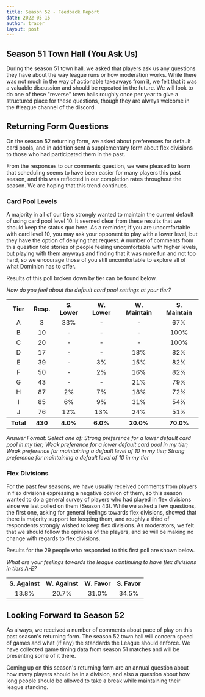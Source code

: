```yaml
---
title: Season 52 - Feedback Report
date: 2022-05-15
author: tracer
layout: post
---
```

## Season 51 Town Hall (You Ask Us)

During the season 51 town hall, we asked that players ask us any questions they have about the way league runs or how moderation works. While there was not much in the way of actionable takeaways from it, we felt that it was a valuable discussion and should be repeated in the future. We will look to do one of these "reverse" town halls roughly once per year to give a structured place for these questions, though they are always welcome in the #league channel of the discord.

## Returning Form Questions

On the season 52 returning form, we asked about preferences for default card pools, and in addition sent a supplementary form about flex divisions to those who had participated them in the past.

From the responses to our comments question, we were pleased to learn that scheduling seems to have been easier for many players this past season, and this was reflected in our completion rates throughout the season. We are hoping that this trend continues.

### Card Pool Levels

A majority in all of our tiers strongly wanted to maintain the current default of using card pool level 10. It seemed clear from these results that we should keep the status quo here. As a reminder, if you are uncomfortable with card level 10, you may ask your opponent to play with a lower level, but they have the option of denying that request. A number of comments from this question told stories of people feeling uncomfortable with higher levels, but playing with them anyways and finding that it was more fun and not too hard, so we encourage those of you still uncomfortable to explore all of what Dominion has to offer.

Results of this poll broken down by tier can be found below.

*How do you feel about the default card pool settings at your tier?*

<table><tr><th style="text-align:center">Tier</th><th style="text-align:center">Resp.</th><th style="text-align:center">S. Lower</th><th style="text-align:center">W. Lower</th><th style="text-align:center">W. Maintain</th><th style="text-align:center">S. Maintain</th></tr><tr><td style="text-align:center">&nbsp;A&nbsp;</td><td style="text-align:center">&nbsp;3&nbsp;</td><td style="text-align:center">&nbsp;33%&nbsp;</td><td style="text-align:center">&nbsp;-&nbsp;</td><td style="text-align:center">&nbsp;-&nbsp;</td><td style="text-align:center">&nbsp;67%&nbsp;</td></tr><tr><td style="text-align:center">&nbsp;B&nbsp;</td><td style="text-align:center">&nbsp;10&nbsp;</td><td style="text-align:center">&nbsp;-&nbsp;</td><td style="text-align:center">&nbsp;-&nbsp;</td><td style="text-align:center">&nbsp;-&nbsp;</td><td style="text-align:center">&nbsp;100%&nbsp;</td></tr><tr><td style="text-align:center">&nbsp;C&nbsp;</td><td style="text-align:center">&nbsp;20&nbsp;</td><td style="text-align:center">&nbsp;-&nbsp;</td><td style="text-align:center">&nbsp;-&nbsp;</td><td style="text-align:center">&nbsp;-&nbsp;</td><td style="text-align:center">&nbsp;100%&nbsp;</td></tr><tr><td style="text-align:center">&nbsp;D&nbsp;</td><td style="text-align:center">&nbsp;17&nbsp;</td><td style="text-align:center">&nbsp;-&nbsp;</td><td style="text-align:center">&nbsp;-&nbsp;</td><td style="text-align:center">&nbsp;18%&nbsp;</td><td style="text-align:center">&nbsp;82%&nbsp;</td></tr><tr><td style="text-align:center">&nbsp;E&nbsp;</td><td style="text-align:center">&nbsp;39&nbsp;</td><td style="text-align:center">&nbsp;-&nbsp;</td><td style="text-align:center">&nbsp;3%&nbsp;</td><td style="text-align:center">&nbsp;15%&nbsp;</td><td style="text-align:center">&nbsp;82%&nbsp;</td></tr><tr><td style="text-align:center">&nbsp;F&nbsp;</td><td style="text-align:center">&nbsp;50&nbsp;</td><td style="text-align:center">&nbsp;-&nbsp;</td><td style="text-align:center">&nbsp;2%&nbsp;</td><td style="text-align:center">&nbsp;16%&nbsp;</td><td style="text-align:center">&nbsp;82%&nbsp;</td></tr><tr><td style="text-align:center">&nbsp;G&nbsp;</td><td style="text-align:center">&nbsp;43&nbsp;</td><td style="text-align:center">&nbsp;-&nbsp;</td><td style="text-align:center">&nbsp;-&nbsp;</td><td style="text-align:center">&nbsp;21%&nbsp;</td><td style="text-align:center">&nbsp;79%&nbsp;</td></tr><tr><td style="text-align:center">&nbsp;H&nbsp;</td><td style="text-align:center">&nbsp;87&nbsp;</td><td style="text-align:center">&nbsp;2%&nbsp;</td><td style="text-align:center">&nbsp;7%&nbsp;</td><td style="text-align:center">&nbsp;18%&nbsp;</td><td style="text-align:center">&nbsp;72%&nbsp;</td></tr><tr><td style="text-align:center">&nbsp;I&nbsp;</td><td style="text-align:center">&nbsp;85&nbsp;</td><td style="text-align:center">&nbsp;6%&nbsp;</td><td style="text-align:center">&nbsp;9%&nbsp;</td><td style="text-align:center">&nbsp;31%&nbsp;</td><td style="text-align:center">&nbsp;54%&nbsp;</td></tr><tr><td style="text-align:center">&nbsp;J&nbsp;</td><td style="text-align:center">&nbsp;76&nbsp;</td><td style="text-align:center">&nbsp;12%&nbsp;</td><td style="text-align:center">&nbsp;13%&nbsp;</td><td style="text-align:center">&nbsp;24%&nbsp;</td><td style="text-align:center">&nbsp;51%&nbsp;</td></tr><tr><th style="text-align:center">&nbsp;Total&nbsp;</th><th style="text-align:center">&nbsp;430&nbsp;</th><th style="text-align:center">&nbsp;4.0%&nbsp;</th><th style="text-align:center">&nbsp;6.0%&nbsp;</th><th style="text-align:center">&nbsp;20.0%&nbsp;</th><th style="text-align:center">&nbsp;70.0%&nbsp;</th></tr></table>

*Answer Format: Select one of: Strong preference for a lower default card pool in my tier; Weak preference for a lower default card pool in my tier; Weak preference for maintaining a default level of 10 in my tier; Strong preference for maintaining a default level of 10 in my tier*

### Flex Divisions

For the past few seasons, we have usually received comments from players in flex divisions expressing a negative opinion of them, so this season wanted to do a general survey of players who had played in flex divisions since we last polled on them (Season 43). While we asked a few questions, the first one, asking for general feelings towards flex divisions, showed that there is majority support for keeping them, and roughly a third of respondents strongly wished to keep flex divisions. As moderators, we felt that we should follow the opinions of the players, and so will be making no change with regards to flex divisions.

Results for the 29 people who responded to this first poll are shown below.

*What are your feelings towards the league continuing to have flex divisions in tiers A-E?*

<table><tr><th style="text-align:center">S. Against</th><th style="text-align:center">W. Against</th><th style="text-align:center">W. Favor</th><th style="text-align:center">S. Favor</th></tr><tr><td style="text-align:center">&nbsp;13.8%&nbsp;</td><td style="text-align:center">&nbsp;20.7%&nbsp;</td><td style="text-align:center">&nbsp;31.0%&nbsp;</td><td style="text-align:center">&nbsp;34.5%&nbsp;</td></tr></table>

## Looking Forward to Season 52

As always, we received a number of comments about pace of play on this past season's returning form. The season 52 town hall will concern speed of games and what (if any) the standards the League should enforce. We have collected game timing data from season 51 matches and will be presenting some of it there.

Coming up on this season's returning form are an annual question about how many players should be in a division, and also a question about how long people should be allowed to take a break while maintaining their league standing.